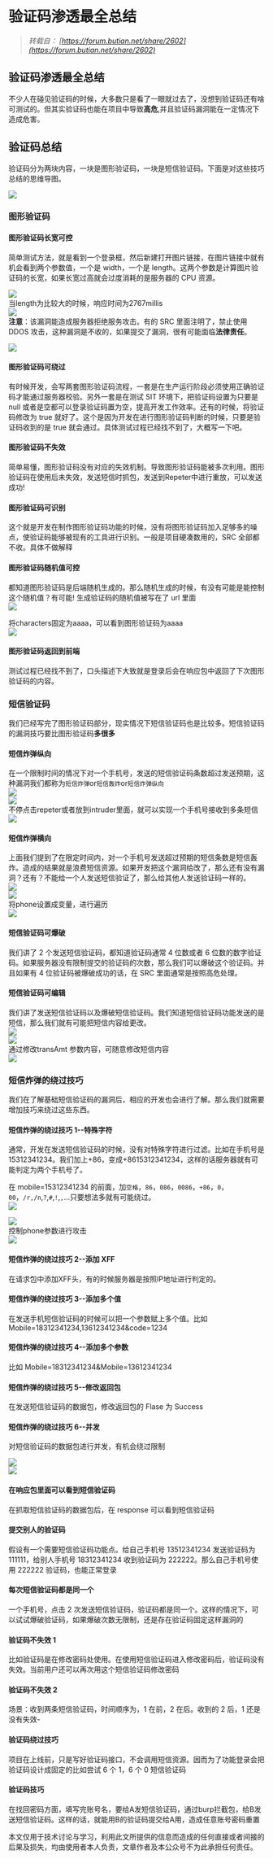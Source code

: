 ﻿# 验证码渗透最全总结


<!--more-->

> *转载自： [https://forum.butian.net/share/2602](https://forum.butian.net/share/2602)*

## 验证码渗透最全总结

不少人在碰见验证码的时候，大多数只是看了一眼就过去了，没想到验证码还有啥可测试的。但其实验证码也能在项目中导致**高危**,并且验证码漏洞能在一定情况下造成危害。

## 验证码总结

验证码分为两块内容，一块是图形验证码，一块是短信验证码。下面是对这些技巧总结的思维导图。

![](https://qqq.gtimg.cn/music/photo_new/T053XD000002Jsm2H1b9uHF.jpg)

### 图形验证码

#### 图形验证码长宽可控

简单测试方法，就是看到一个登录框，然后新建打开图片链接，在图片链接中就有机会看到两个参数值，一个是 width，一个是 length。这两个参数是计算图片验证码的长宽，如果长宽过高就会过度消耗的是服务器的 CPU 资源。

![](https://qqq.gtimg.cn/music/photo_new/T053XD000002ceYyh4aPDjP.jpg)  
当length为比较大的时候，响应时间为2767millis  
![](https://qqq.gtimg.cn/music/photo_new/T053XD000000vc3jO1hwF0a.jpg)  
**注意**：该漏洞能造成服务器拒绝服务攻击。有的 SRC 里面注明了，禁止使用 DDOS 攻击，这种漏洞是不收的，如果提交了漏洞，很有可能面临**法律责任**。

![](https://qqq.gtimg.cn/music/photo_new/T053XD0000029LAcs2UHiYn.jpg)

#### 图形验证码可绕过

有时候开发，会写两套图形验证码流程，一套是在生产运行阶段必须使用正确验证码才能通过服务器校验。另外一套是在测试 SIT 环境下，把验证码设置为只要是 null 或者是空都可以登录验证码置为空，提高开发工作效率。还有的时候，将验证码修改为 true 就好了。这个是因为开发在进行图形验证码判断的时候，只要是验证码收到的是 true 就会通过。具体测试过程已经找不到了，大概写一下吧。

#### 图形验证码不失效

简单易懂，图形验证码没有对应的失效机制。导致图形验证码能被多次利用。图形验证码在使用后未失效，发送短信时抓包，发送到Repeter中进行重放，可以发送成功!

#### 图形验证码可识别

这个就是开发在制作图形验证码功能的时候，没有将图形验证码加入足够多的噪点，使验证码能够被现有的工具进行识别。一般是项目硬凑数用的，SRC 全部都不收。具体不做解释

#### 图形验证码随机值可控

都知道图形验证码是后端随机生成的。那么随机生成的时候，有没有可能是能控制这个随机值？有可能! 生成验证码的随机值被写在了 url 里面  
![](https://qqq.gtimg.cn/music/photo_new/T053XD000003w0pU01bKnlM.jpg)

将characters固定为aaaa，可以看到图形验证码为aaaa  
![](https://qqq.gtimg.cn/music/photo_new/T053XD000003DTu1c2OgVts.jpg)

#### 图形验证码返回到前端

测试过程已经找不到了，口头描述下大致就是登录后会在响应包中返回了下次图形验证码的内容。

### 短信验证码

我们已经写完了图形验证码部分，现实情况下短信验证码也是比较多。短信验证码的漏洞技巧要比图形验证码**多很多**

#### 短信炸弹纵向

在一个限制时间的情况下对一个手机号，发送的短信验证码条数超过发送预期，这种漏洞我们都称为`短信炸弹`or`短信轰炸`or`短信炸弹纵向`  
![](https://qqq.gtimg.cn/music/photo_new/T053XD000001pom4Y49b27l.jpg)  
![](https://qqq.gtimg.cn/music/photo_new/T053XD000004CnRCi1VHXGx.jpg)  
不停点击repeter或者放到intruder里面，就可以实现一个手机号接收到多条短信  
![](https://qqq.gtimg.cn/music/photo_new/T053XD0000036p8jq0y335p.jpg)

#### 短信炸弹横向

上面我们提到了在限定时间内，对一个手机号发送超过预期的短信条数是短信轰炸。造成的结果就是浪费短信资源。如果开发把这个漏洞给改了，那么还有没有漏洞？还有？不能给一个人发送短信验证了，那么给其他人发送验证码一样的。  
![](https://qqq.gtimg.cn/music/photo_new/T053XD000003BrurY3CSZnj.jpg)  
![](https://qqq.gtimg.cn/music/photo_new/T053XD000002DmI481Lzcpi.jpg)  
将phone设置成变量，进行遍历  
![](https://qqq.gtimg.cn/music/photo_new/T053XD000003h8k0Y12iqP3.jpg)

#### 短信验证码可爆破

我们讲了 2 个发送短信验证码，都知道验证码通常 4 位数或者 6 位数的数字验证码。如果服务器没有限制提交的验证码的次数，那么我们可以爆破这个验证码。并且如果有 4 位验证码被爆破成功的话，在 SRC 里面通常是按照高危处理。

#### 短信验证码可编辑

我们讲了发送短信验证码以及爆破短信验证码。我们知道短信验证码功能发送的是短信，那么我们就有可能把短信内容给更改。  
![](https://qqq.gtimg.cn/music/photo_new/T053XD000000jKo612ODkuw.jpg)  
![](https://qqq.gtimg.cn/music/photo_new/T053XD000002Pjjq606D5Ug.jpg)  
通过修改transAmt 参数内容，可随意修改短信内容  
![](https://qqq.gtimg.cn/music/photo_new/T053XD000002uhK0O1xQVMr.jpg)

### 短信炸弹的绕过技巧

我们在了解基础短信验证码的漏洞后，相应的开发也会进行了解。那么我们就需要增加技巧来绕过这些东西。

#### 短信炸弹的绕过技巧 1--特殊字符

通常，开发在发送短信验证码的时候，没有对特殊字符进行过滤。比如在手机号是 15312341234。我们加上+86，变成+8615312341234，这样的话服务器就有可能判定为两个手机号了。

在 mobile=15312341234 的前面，加`空格`，`86`，`086`，`0086`，`+86`，`0`，`00`，`/r,/n`,`?`,`#`,`!`,`,`...只要想法多就有可能绕过。  
![](https://qqq.gtimg.cn/music/photo_new/T053XD000003z29pV3SsQlN.jpg)

![](https://qqq.gtimg.cn/music/photo_new/T053XD000002FVXvC4Qp9g8.jpg)  
控制phone参数进行攻击  
![](https://qqq.gtimg.cn/music/photo_new/T053XD000002dZuwq4TjTvo.jpg)

#### 短信炸弹的绕过技巧 2--添加 XFF

在请求包中添加XFF头，有的时候服务器是按照IP地址进行判定的。

#### 短信炸弹的绕过技巧 3--添加多个值

在发送手机短信验证码的时候可以把一个参数赋上多个值。比如 Mobile=18312341234,13612341234&code=1234

#### 短信炸弹的绕过技巧 4--添加多个参数

比如 Mobile=18312341234&Mobile=13612341234

#### 短信炸弹的绕过技巧 5--修改返回包

在发送短信验证码的数据包，修改返回包的 Flase 为 Success

#### 短信炸弹的绕过技巧 6--并发

对短信验证码的数据包进行并发，有机会绕过限制

![](https://qqq.gtimg.cn/music/photo_new/T053XD000001X3faW1LPOg0.jpg)  
![](https://qqq.gtimg.cn/music/photo_new/T053XD000002okHQ34HwLnz.jpg)

#### 在响应包里面可以看到短信验证码

在抓取短信验证码的数据包后，在 response 可以看到短信验证码

#### 提交别人的验证码

假设有一个需要短信验证码功能点。给自己手机号 13512341234 发送验证码为 111111，给别人手机号 18312341234 收到验证码为 222222。那么自己手机号使用 222222 验证码，也能正常登录

#### 每次短信验证码都是同一个

一个手机号，点击 2 次发送短信验证码，验证码都是同一个。这样的情况下，可以试试爆破验证码，如果爆破次数无限制，还是存在验证码固定这样漏洞的

#### 验证码不失效 1

比如验证码是在修改密码处使用。在使用短信验证码进入修改密码后，验证码没有失效。当前用户还可以再次用这个短信验证码修改密码

#### 验证码不失效 2

场景：收到两条短信验证码，时间顺序为，1 在前，2 在后。收到的 2 后，1 还是没有失效-

#### 验证码绕过技巧

项目在上线前，只是写好验证码接口，不会调用短信资源。因而为了功能登录会把验证码设计成固定的比如尝试 6 个 1，6 个 0 短信验证码

#### 验证码技巧

在找回密码方面，填写完账号名，要给A发短信验证码，通过burp拦截包，给B发送短信验证码。这样的话，就能用B的验证码提交给A用，造成任意账号密码重置

本文仅用于技术讨论与学习，利用此文所提供的信息而造成的任何直接或者间接的后果及损失，均由使用者本人负责，文章作者及本公众号不为此承担任何责任。
